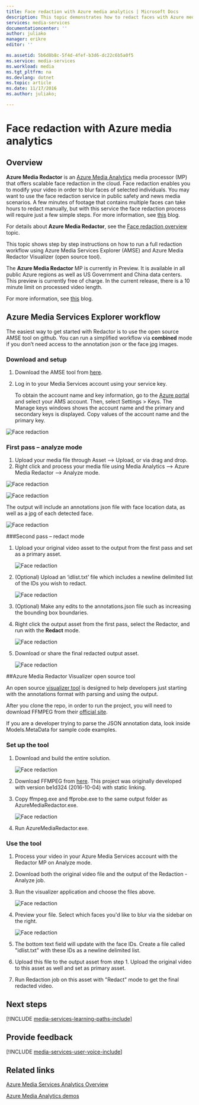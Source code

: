 ```yaml
---
title: Face redaction with Azure media analytics | Microsoft Docs
description: This topic demonstrates how to redact faces with Azure media analytics.
services: media-services
documentationcenter: ''
author: juliako
manager: erikre
editor: ''

ms.assetid: 5b6d8b8c-5f4d-4fef-b3d6-dc22c6b5a0f5
ms.service: media-services
ms.workload: media
ms.tgt_pltfrm: na
ms.devlang: dotnet
ms.topic: article
ms.date: 11/17/2016
ms.author: juliako;

---
```

# Face redaction with Azure media analytics

## Overview

**Azure Media Redactor** is an [Azure Media Analytics](media-services-analytics-overview.md) media processor (MP) that offers scalable face redaction in the cloud. Face redaction enables you to modify your video in order to blur faces of selected individuals. You may want to use the face redaction service in public safety and news media scenarios. A few minutes of footage that contains multiple faces can take hours to redact manually, but with this service the face redaction process will require just a few simple steps. For  more information, see [this](https://azure.microsoft.com/blog/azure-media-redactor/) blog.

For details about  **Azure Media Redactor**, see the [Face redaction overview](media-services-face-redaction.md) topic.

This topic shows step by step instructions on how to run a full redaction workflow using Azure Media Services Explorer (AMSE) and Azure Media Redactor Visualizer (open source tool).

The **Azure Media Redactor** MP is currently in Preview. It is available in all public Azure regions as well as US Government and China data centers. This preview is currently free of charge. In the current release, there is a 10 minute limit on processed video length.

For more information, see [this](https://azure.microsoft.com/en-us/blog/redaction-preview-available-globally) blog.

## Azure Media Services Explorer workflow

The easiest way to get started with Redactor is to use the open source AMSE tool on github. You can run a simplified workflow via **combined** mode if you don’t need access to the annotation json or the face jpg images.

### Download and setup

1. Download the AMSE tool from [here](https://github.com/Azure/Azure-Media-Services-Explorer).
1. Log in to your Media Services account using your service key.

	To obtain the account name and key information, go to the [Azure portal](https://portal.azure.com/) and select your AMS account. Then, select Settings > Keys. The Manage keys windows shows the account name and the primary and secondary keys is displayed. Copy values of the account name and the primary key.

![Face redaction](./media/media-services-redactor-walkthrough/media-services-redactor-walkthrough001.png)

### First pass – analyze mode

1. Upload your media file through Asset –> Upload, or via drag and drop. 
1. Right click and process your media file using Media Analytics –> Azure Media Redactor –> Analyze mode. 


![Face redaction](./media/media-services-redactor-walkthrough/media-services-redactor-walkthrough002.png)

![Face redaction](./media/media-services-redactor-walkthrough/media-services-redactor-walkthrough003.png)

The output will include an annotations json file with face location data, as well as a jpg of each detected face. 

![Face redaction](./media/media-services-redactor-walkthrough/media-services-redactor-walkthrough004.png)

###Second pass – redact mode

1. Upload your original video asset to the output from the first pass and set as a primary asset. 

	![Face redaction](./media/media-services-redactor-walkthrough/media-services-redactor-walkthrough005.png)

2. (Optional) Upload an ‘idlist.txt’ file which includes a newline delimited list of the IDs you wish to redact. 

	![Face redaction](./media/media-services-redactor-walkthrough/media-services-redactor-walkthrough006.png)

3. (Optional) Make any edits to the annotations.json file such as increasing the bounding box boundaries. 
4. Right click the output asset from the first pass, select the Redactor, and run with the **Redact** mode. 


	![Face redaction](./media/media-services-redactor-walkthrough/media-services-redactor-walkthrough007.png)

5. Download or share the final redacted output asset. 

	![Face redaction](./media/media-services-redactor-walkthrough/media-services-redactor-walkthrough008.png)

##Azure Media Redactor Visualizer open source tool

An open source [visualizer tool](https://github.com/Microsoft/azure-media-redactor-visualizer) is designed to help developers just starting with the annotations format with parsing and using the output.

After you clone the repo, in order to run the project, you will need to download FFMPEG from their [official site](https://ffmpeg.org/download.html).

If you are a developer trying to parse the JSON annotation data, look inside Models.MetaData for sample code examples.

### Set up the tool

1.	Download and build the entire solution. 

	![Face redaction](./media/media-services-redactor-walkthrough/media-services-redactor-walkthrough009.png)

2.	Download FFMPEG from [here](https://ffmpeg.org/download.html). This project was originally developed with version be1d324 (2016-10-04) with static linking. 
3.	Copy ffmpeg.exe and ffprobe.exe to the same output folder as AzureMediaRedactor.exe. 

	![Face redaction](./media/media-services-redactor-walkthrough/media-services-redactor-walkthrough010.png)

4. Run AzureMediaRedactor.exe. 

### Use the tool

1. Process your video in your Azure Media Services account with the Redactor MP on Analyze mode. 
2. Download both the original video file and the output of the Redaction - Analyze job. 
3. Run the visualizer application and choose the files above. 

	![Face redaction](./media/media-services-redactor-walkthrough/media-services-redactor-walkthrough011.png)

4. Preview your file. Select which faces you'd like to blur via the sidebar on the right. 
	
	![Face redaction](./media/media-services-redactor-walkthrough/media-services-redactor-walkthrough012.png)

5.	The bottom text field will update with the face IDs. Create a file called "idlist.txt" with these IDs as a newline delimited list. 
6.	Upload this file to the output asset from step 1. Upload the original video to this asset as well and set as primary asset. 
7.	Run Redaction job on this asset with "Redact" mode to get the final redacted video. 

## Next steps 

[!INCLUDE [media-services-learning-paths-include](../../includes/media-services-learning-paths-include.md)]

## Provide feedback
[!INCLUDE [media-services-user-voice-include](../../includes/media-services-user-voice-include.md)]

## Related links
[Azure Media Services Analytics Overview](media-services-analytics-overview.md)

[Azure Media Analytics demos](http://azuremedialabs.azurewebsites.net/demos/Analytics.html)


